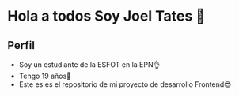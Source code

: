 # Hola a todos Soy Joel Tates 👋

## Perfil
- Soy un estudiante de la ESFOT en la EPN👌
- Tengo 19 años🙌
- Este es es el repositorio de mi proyecto de desarrollo Frontend😎
